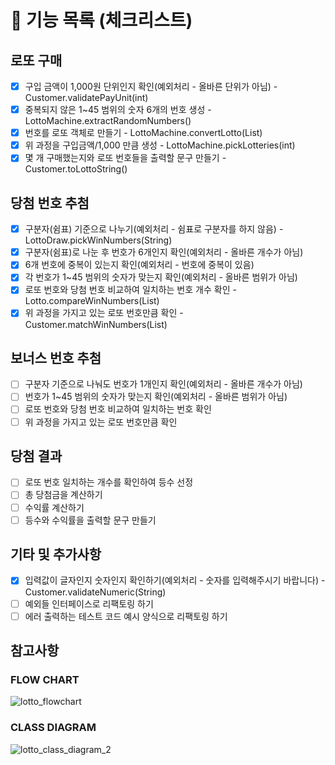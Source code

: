 # 🚀 기능 목록 (체크리스트)

## 로또 구매

- [X] 구입 금액이 1,000원 단위인지 확인(예외처리 - 올바른 단위가 아님) - Customer.validatePayUnit(int)
- [X] 중복되지 않은 1~45 범위의 숫자 6개의 번호 생성 - LottoMachine.extractRandomNumbers()
- [X] 번호를 로또 객체로 만들기 - LottoMachine.convertLotto(List<Integer>)
- [X] 위 과정을 구입금액/1,000 만큼 생성 - LottoMachine.pickLotteries(int)
- [X] 몇 개 구매했는지와 로또 번호들을 출력할 문구 만들기 - Customer.toLottoString()

## 당첨 번호 추첨

- [X] 구분자(쉼표) 기준으로 나누기(예외처리 - 쉼표로 구분자를 하지 않음) - LottoDraw.pickWinNumbers(String)
- [X] 구분자(쉼표)로 나눈 후 번호가 6개인지 확인(예외처리 - 올바른 개수가 아님)
- [X] 6개 번호에 중복이 있는지 확인(예외처리 - 번호에 중복이 있음)
- [X] 각 번호가 1~45 범위의 숫자가 맞는지 확인(예외처리 - 올바른 범위가 아님) 
- [X] 로또 번호와 당첨 번호 비교하여 일치하는 번호 개수 확인 - Lotto.compareWinNumbers(List<Integer>)
- [x] 위 과정을 가지고 있는 로또 번호만큼 확인 - Customer.matchWinNumbers(List<Integer>)

## 보너스 번호 추첨

- [ ] 구분자 기준으로 나눠도 번호가 1개인지 확인(예외처리 - 올바른 개수가 아님)
- [ ] 번호가 1~45 범위의 숫자가 맞는지 확인(예외처리 - 올바른 범위가 아님)
- [ ] 로또 번호와 당첨 번호 비교하여 일치하는 번호 확인
- [ ] 위 과정을 가지고 있는 로또 번호만큼 확인

## 당첨 결과

- [ ] 로또 번호 일치하는 개수를 확인하여 등수 선정
- [ ] 총 당첨금을 계산하기
- [ ] 수익률 계산하기
- [ ] 등수와 수익률을 출력할 문구 만들기

## 기타 및 추가사항

- [X] 입력값이 글자인지 숫자인지 확인하기(예외처리 - 숫자를 입력해주시기 바랍니다) - Customer.validateNumeric(String)
- [ ] 예외들 인터페이스로 리팩토링 하기
- [ ] 에러 출력하는 테스트 코드 예시 양식으로 리팩토링 하기

## 참고사항

### FLOW CHART
![lotto_flowchart](https://user-images.githubusercontent.com/92911823/200890179-f1eb78eb-3577-49cb-ad04-0fd688ae037c.jpg)

### CLASS DIAGRAM
![lotto_class_diagram_2](https://user-images.githubusercontent.com/92911823/201035970-50ca5be6-8194-48a8-82e9-485e03ffc89a.jpg)
